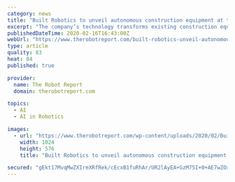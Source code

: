 ```yaml
---
category: news
title: "Built Robotics to unveil autonomous construction equipment at trade show"
excerpt: "The company’s technology transforms existing construction equipment — including excavators, bulldozers, and skid steers — into fully autonomous robots. Built said its artificial intelligence guidance systems can be installed on existing equipment from any manufacturer, while still maintaining complete manual operation capabilities."
publishedDateTime: 2020-02-16T16:43:00Z
webUrl: "https://www.therobotreport.com/built-robotics-unveil-autonomous-constructioon-equipment-trade-show/"
type: article
quality: 83
heat: 84
published: true

provider:
  name: The Robot Report
  domain: therobotreport.com

topics:
  - AI
  - AI in Robotics

images:
  - url: "https://www.therobotreport.com/wp-content/uploads/2020/02/Built_Robotics_1-1024x576.jpeg"
    width: 1024
    height: 576
    title: "Built Robotics to unveil autonomous construction equipment at trade show"

secured: "gEkt17MvqMwZXIreXRfRek/cEcxB1fuRhAr/UR2lAyEA+GzM75I+0+AE7wZOxUwpqAWcqJejKu/oThsXkXYjNC5jDN1mGMCGiCzAwDBxUO0Ty3ardAF5tOePbG0D8BPyQTEWhIonDvZ7BdWk83mJpQzL4e+1qA+DgANvKfF7BBAlTYIs5QzxKWZQ1Miy6LyLyZMdrnKI0MY2qeLNCPGJLgjvlmDEoSOIwT+csA8+06C9viDynqHen2iUwcyiADV5URILoJjTOUXzdQ+Blk/Z/ou+sQB5yZNsAP9Y9VGhTYT8AzE9gh1JTAmQhUoqmQUN;XNH7oTcxd+Mft/QTaNQUXQ=="
---
```


